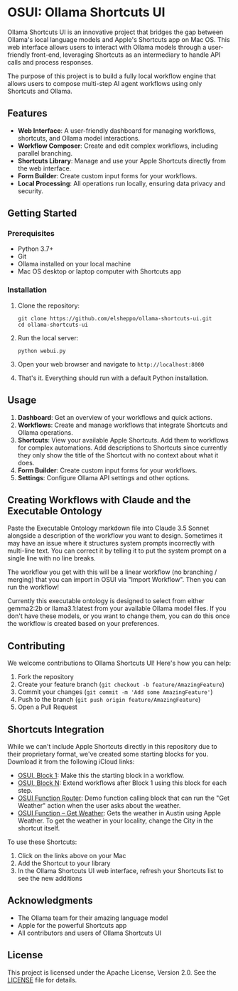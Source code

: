# OSUI: Ollama Shortcuts UI

Ollama Shortcuts UI is an innovative project that bridges the gap between Ollama's local language models and Apple's Shortcuts app on Mac OS. This web interface allows users to interact with Ollama models through a user-friendly front-end, leveraging Shortcuts as an intermediary to handle API calls and process responses.

The purpose of this project is to build a fully local workflow engine that allows users to compose multi-step AI agent workflows using only Shortcuts and Ollama.

## Features

- **Web Interface**: A user-friendly dashboard for managing workflows, shortcuts, and Ollama model interactions.
- **Workflow Composer**: Create and edit complex workflows, including parallel branching.
- **Shortcuts Library**: Manage and use your Apple Shortcuts directly from the web interface.
- **Form Builder**: Create custom input forms for your workflows.
- **Local Processing**: All operations run locally, ensuring data privacy and security.

## Getting Started

### Prerequisites

- Python 3.7+
- Git
- Ollama installed on your local machine
- Mac OS desktop or laptop computer with Shortcuts app

### Installation

1. Clone the repository:
   ```
   git clone https://github.com/elsheppo/ollama-shortcuts-ui.git
   cd ollama-shortcuts-ui
   ```

2. Run the local server:
   ```
   python webui.py
   ```

3. Open your web browser and navigate to `http://localhost:8000`

4. That's it. Everything should run with a default Python installation.

## Usage

1. **Dashboard**: Get an overview of your workflows and quick actions.
2. **Workflows**: Create and manage workflows that integrate Shortcuts and Ollama operations.
3. **Shortcuts**: View your available Apple Shortcuts. Add them to workflows for complex automations. Add descriptions to Shortcuts since currently they only show the title of the Shortcut with no context about what it does.
4. **Form Builder**: Create custom input forms for your workflows.
5. **Settings**: Configure Ollama API settings and other options.

## Creating Workflows with Claude and the Executable Ontology

Paste the Executable Ontology markdown file into Claude 3.5 Sonnet alongside a description of the workflow you want to design. Sometimes it may have an issue where it structures system prompts incorrectly with multi-line text. You can correct it by telling it to put the system prompt on a single line with no line breaks.

The workflow you get with this will be a linear workflow (no branching / merging) that you can import in OSUI via "Import Workflow". Then you can run the workflow!

Currently this executable ontology is designed to select from either gemma2:2b or llama3.1:latest from your available Ollama model files. If you don't have these models, or you want to change them, you can do this once the workflow is created based on your preferences.

## Contributing

We welcome contributions to Ollama Shortcuts UI! Here's how you can help:

1. Fork the repository
2. Create your feature branch (`git checkout -b feature/AmazingFeature`)
3. Commit your changes (`git commit -m 'Add some AmazingFeature'`)
4. Push to the branch (`git push origin feature/AmazingFeature`)
5. Open a Pull Request

## Shortcuts Integration

While we can't include Apple Shortcuts directly in this repository due to their proprietary format, we've created some starting blocks for you. Download it from the following iCloud links:

- [OSUI, Block 1](https://www.icloud.com/shortcuts/26cc4ca06a4a4bb09537a438f0abc3e5): Make this the starting block in a workflow.
- [OSUI, Block N](https://www.icloud.com/shortcuts/c4efc7b0654d4cb88f0b8d754bdc1913): Extend workflows after Block 1 using this block for each step.
- [OSUI Function Router](https://www.icloud.com/shortcuts/1344e0d87a4e4df28a49e3e29f64869f): Demo function calling block that can run the "Get Weather" action when the user asks about the weather.
- [OSUI Function – Get Weather](https://www.icloud.com/shortcuts/43763a5b6f90480d93f79c0ce789d34c): Gets the weather in Austin using Apple Weather. To get the weather in your locality, change the City in the shortcut itself.

To use these Shortcuts:
1. Click on the links above on your Mac
2. Add the Shortcut to your library
3. In the Ollama Shortcuts UI web interface, refresh your Shortcuts list to see the new additions

## Acknowledgments

- The Ollama team for their amazing language model
- Apple for the powerful Shortcuts app
- All contributors and users of Ollama Shortcuts UI

## License

This project is licensed under the Apache License, Version 2.0. See the [LICENSE](LICENSE) file for details.
